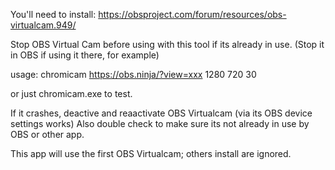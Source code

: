 You'll need to install: https://obsproject.com/forum/resources/obs-virtualcam.949/

Stop OBS Virtual Cam before using with this tool if its already in use. 
(Stop it in OBS if using it there, for example)

usage:
chromicam https://obs.ninja/?view=xxx 1280 720 30

or just chromicam.exe to test.

If it crashes, deactive and reaactivate OBS Virtualcam (via its OBS device settings works)
Also double check to make sure its not already in use by OBS or other app.

This app will use the first OBS Virtualcam; others install are ignored.